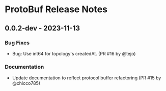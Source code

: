 # ProtoBuf Release Notes

## 0.0.2-dev - 2023-11-13

### Bug Fixes

- Bug: Use int64 for topology's createdAt. (PR #16 by @tejo)

### Documentation

- Update documentation to reflect protocol buffer refactoring (PR #15 by
  @chicco785)
